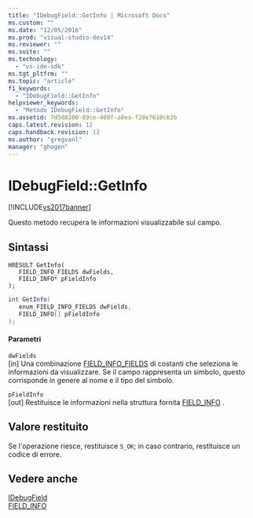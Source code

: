 ```yaml
---
title: "IDebugField::GetInfo | Microsoft Docs"
ms.custom: ""
ms.date: "12/05/2016"
ms.prod: "visual-studio-dev14"
ms.reviewer: ""
ms.suite: ""
ms.technology: 
  - "vs-ide-sdk"
ms.tgt_pltfrm: ""
ms.topic: "article"
f1_keywords: 
  - "IDebugField::GetInfo"
helpviewer_keywords: 
  - "Metodo IDebugField::GetInfo"
ms.assetid: 7d508200-89ce-400f-a8ea-f28e7610cb2b
caps.latest.revision: 12
caps.handback.revision: 12
ms.author: "gregvanl"
manager: "ghogen"
---
```

# IDebugField::GetInfo
[!INCLUDE[vs2017banner](../../../code-quality/includes/vs2017banner.md)]

Questo metodo recupera le informazioni visualizzabile sul campo.  
  
## Sintassi  
  
```cpp#  
HRESULT GetInfo(   
   FIELD_INFO_FIELDS dwFields,  
   FIELD_INFO* pFieldInfo  
);  
```  
  
```c#  
int GetInfo(  
   enum_FIELD_INFO_FIELDS dwFields,  
   FIELD_INFO[] pFieldInfo  
);  
```  
  
#### Parametri  
 `dwFields`  
 \[in\]  Una combinazione [FIELD\_INFO\_FIELDS](../../../extensibility/debugger/reference/field-info-fields.md) di costanti che seleziona le informazioni da visualizzare.  Se il campo rappresenta un simbolo, questo corrisponde in genere al nome e il tipo del simbolo.  
  
 `pFieldInfo`  
 \[out\]  Restituisce le informazioni nella struttura fornita [FIELD\_INFO](../../../extensibility/debugger/reference/field-info.md) .  
  
## Valore restituito  
 Se l'operazione riesce, restituisce `S_OK`; in caso contrario, restituisce un codice di errore.  
  
## Vedere anche  
 [IDebugField](../../../extensibility/debugger/reference/idebugfield.md)   
 [FIELD\_INFO](../../../extensibility/debugger/reference/field-info.md)